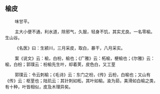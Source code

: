 ## 榆皮
<p>&emsp;&emsp;
味甘平。
</p>
<p>&emsp;&emsp;
主大小便不通，利水道，除邪气，久服，轻身不饥，其实尤良。一名零榆。生山谷。
</p>
<p>&emsp;&emsp;
《名医》曰：生颍川，三月采皮，取白，暴干，八月采实。
</p>
<p>&emsp;&emsp;
案《说文》云：榆，白枌，榆也；《广雅》云：柘榆，梗榆也；《尔雅》云：榆，白枌；郭璞云：枌榆先生叶，却着荚，皮色白，又工荎
</p>
<p>&emsp;&emsp;
郭璞云：令云刺榆；《毛诗》云：东门之枌，《传》云枌，白榆也；又山有《传》云：枢荎也；陆玑云：其针刺如柘，其叶如榆。渝为茹，美滑如白榆之类，有十种，叶皆相似，皮及木理异矣。
</p>